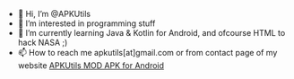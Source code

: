 - 👋 Hi, I’m @APKUtils
- 👀 I’m interested in programming stuff
- 🌱 I’m currently learning Java & Kotlin for Android, and ofcourse HTML to hack NASA ;)
- 📫 How to reach me apkutils[at]gmail.com or from contact page of my website [APKUtils MOD APK for Android](https://apkutils.com)

<!---
APKUtils/APKUtils is a ✨ special ✨ repository because its `README.md` (this file) appears on your GitHub profile.
You can click the Preview link to take a look at your changes.
--->
